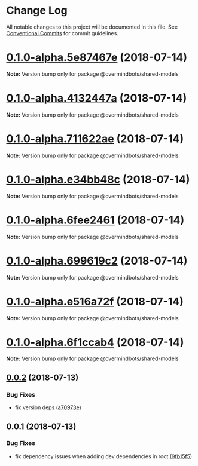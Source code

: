 # Change Log

All notable changes to this project will be documented in this file.
See [Conventional Commits](https://conventionalcommits.org) for commit guidelines.

<a name="0.1.0-alpha.5e87467e"></a>
# [0.1.0-alpha.5e87467e](https://github.com/overmindbots/shared-models/compare/v0.0.2...v0.1.0-alpha.5e87467e) (2018-07-14)




**Note:** Version bump only for package @overmindbots/shared-models

<a name="0.1.0-alpha.4132447a"></a>
# [0.1.0-alpha.4132447a](https://github.com/overmindbots/shared-models/compare/v0.0.2...v0.1.0-alpha.4132447a) (2018-07-14)




**Note:** Version bump only for package @overmindbots/shared-models

<a name="0.1.0-alpha.711622ae"></a>
# [0.1.0-alpha.711622ae](https://github.com/overmindbots/shared-models/compare/v0.0.2...v0.1.0-alpha.711622ae) (2018-07-14)




**Note:** Version bump only for package @overmindbots/shared-models

<a name="0.1.0-alpha.e34bb48c"></a>
# [0.1.0-alpha.e34bb48c](https://github.com/overmindbots/shared-models/compare/v0.0.2...v0.1.0-alpha.e34bb48c) (2018-07-14)




**Note:** Version bump only for package @overmindbots/shared-models

<a name="0.1.0-alpha.6fee2461"></a>
# [0.1.0-alpha.6fee2461](https://github.com/overmindbots/shared-models/compare/v0.0.2...v0.1.0-alpha.6fee2461) (2018-07-14)




**Note:** Version bump only for package @overmindbots/shared-models

<a name="0.1.0-alpha.699619c2"></a>
# [0.1.0-alpha.699619c2](https://github.com/overmindbots/shared-models/compare/v0.0.2...v0.1.0-alpha.699619c2) (2018-07-14)




**Note:** Version bump only for package @overmindbots/shared-models

<a name="0.1.0-alpha.e516a72f"></a>
# [0.1.0-alpha.e516a72f](https://github.com/overmindbots/shared-models/compare/v0.0.2...v0.1.0-alpha.e516a72f) (2018-07-14)




**Note:** Version bump only for package @overmindbots/shared-models

<a name="0.1.0-alpha.6f1ccab4"></a>
# [0.1.0-alpha.6f1ccab4](https://github.com/overmindbots/shared-models/compare/v0.0.2...v0.1.0-alpha.6f1ccab4) (2018-07-14)




**Note:** Version bump only for package @overmindbots/shared-models

<a name="0.0.2"></a>
## [0.0.2](https://github.com/overmindbots/shared-models/compare/v0.0.1...v0.0.2) (2018-07-13)


### Bug Fixes

* fix version deps ([a70973e](https://github.com/overmindbots/shared-models/commit/a70973e))




<a name="0.0.1"></a>
## 0.0.1 (2018-07-13)


### Bug Fixes

* fix dependency issues when adding dev dependencies in root ([9fb15f5](https://github.com/overmindbots/shared-models/commit/9fb15f5))
